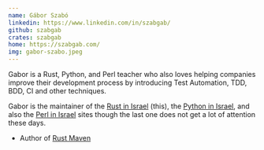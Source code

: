 ```yaml
---
name: Gábor Szabó
linkedin: https://www.linkedin.com/in/szabgab/
github: szabgab
crates: szabgab
home: https://szabgab.com/
img: gabor-szabo.jpeg
---
```


Gabor is a Rust, Python, and Perl teacher who also loves helping companies improve their development process by introducing Test Automation, TDD, BDD, CI and other techniques.

Gabor is the maintainer of the [Rust in Israel](https://rust.org.il/) (this), the [Python in Israel](https://python.org.il/), and also the [Perl in Israel](https://perl.org.il/) sites
though the last one does not get a lot of attention these days.

* Author of [Rust Maven](https://rust.code-maven.com/)
